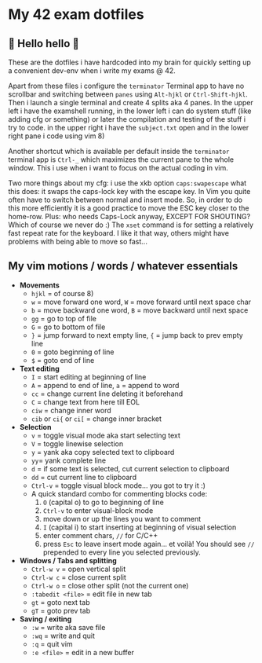 # My 42 exam dotfiles

## 👋 **Hello hello** 👋

These are the dotfiles i have hardcoded into my brain for quickly setting up a
convenient dev-env when i write my exams @ 42. 

Apart from these files i configure the `terminator` Terminal app to have no
scrollbar and switching between `panes` using `Alt-hjkl` or `Ctrl-Shift-hjkl`.
Then i launch a single terminal and create 4 splits aka 4 panes. In the upper
left i have the examshell running, in the lower left i can do system stuff (like
adding cfg or something) or later the compilation and testing of the stuff i try
to code. in the upper right i have the `subject.txt` open and in the lower right
pane i code using vim 8)

Another shortcut which is available per default inside the `terminator` terminal
app is `Ctrl-_` which maximizes the current pane to the whole window. This i use
when i want to focus on the actual coding in vim.

Two more things about my cfg: i use the xkb option `caps:swapescape` what this does:
it swaps the caps-lock key with the escape key. In Vim you quite often have to
switch between normal and insert mode. So, in order to do this more efficiently
it is a good practice to move the ESC key closer to the home-row. Plus: who
needs Caps-Lock anyway, EXCEPT FOR SHOUTING? Which of course we never do :)
The `xset` command is for setting a relatively fast repeat rate for the
keyboard. I like it that way, others might have problems with being able to move
so fast...

## My **vim** motions / words / whatever essentials

- **Movements**
  - `hjkl` = of course 8)
  - `w` = move forward one word, `W` = move forward until next space char
  - `b` = move backward one word, `B` = move backward until next space
  - `gg` = go to top of file
  - `G` = go to bottom of file
  - `}` = jump forward to next empty line, `{` = jump back to prev empty line
  - `0` = goto beginning of line
  - `$` = goto end of line
- **Text editing**
  - `I` = start editing at beginning of line
  - `A` = append to end of line, `a` = append to word
  - `cc` = change current line deleting it beforehand
  - `C` = change text from here till EOL
  - `ciw` = change inner word
  - `cib` or `ci{` or `ci[` = change inner bracket
- **Selection**
  - `v` = toggle visual mode aka start selecting text
  - `V` = toggle linewise selection
  - `y` = yank aka copy selected text to clipboard
  - `yy`= yank complete line
  - `d` = if some text is selected, cut current selection to clipboard
  - `dd` = cut current line to clipboard
  - `Ctrl-v` = toggle visual block mode... you got to try it :)
  - A quick standard combo for commenting blocks code:
    1. `O` (capital o) to go to beginning of line
    2. `Ctrl-v` to enter visual-block mode
    3. move down or up the lines you want to comment
    4. `I` (capital i) to start inserting at beginning of visual selection
    5. enter comment chars, `//` for C/C++
    6. press `Esc` to leave insert mode again... et voilà! You should see `//`
    prepended to every line you selected previously.
- **Windows / Tabs and splitting**
  - `Ctrl-w v` = open vertical split
  - `Ctrl-w c` = close current split
  - `Ctrl-w o` = close other split (not the current one)
  - `:tabedit <file>` = edit file in new tab
  - `gt` = goto next tab
  - `gT` = goto prev tab
- **Saving / exiting**
  - `:w` = write aka save file
  - `:wq` = write and quit
  - `:q` = quit vim
  - `:e <file>` = edit <file> in a new buffer


